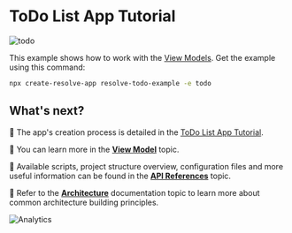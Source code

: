 # ToDo List App Tutorial

![todo](https://user-images.githubusercontent.com/19663260/41163516-88101fca-6b41-11e8-879a-ffa36d61602a.png)

This example shows how to work with the [View Models](https://github.com/reimagined/resolve/blob/master/docs/View%20Model.md). Get the example using this command:

```sh
npx create-resolve-app resolve-todo-example -e todo
```

## What's next?

📑 The app's creation process is detailed in the [ToDo List App Tutorial](https://github.com/reimagined/resolve/blob/master/docs/Tutorials/ToDo%20List%20App%20Tutorial.md).

📑 You can learn more in the [**View Model**](https://github.com/reimagined/resolve/blob/master/docs/View%20Model.md) topic.

📑 Available scripts, project structure overview, configuration files and more useful information can be found in the [**API References**](https://github.com/reimagined/resolve/blob/master/docs/API%20References.md) topic.

📑 Refer to the [**Architecture**](https://github.com/reimagined/resolve/blob/master/docs/Architecture.md) documentation topic to learn more about common architecture building principles.

![Analytics](https://ga-beacon.appspot.com/UA-118635726-1/examples-todo-readme?pixel)